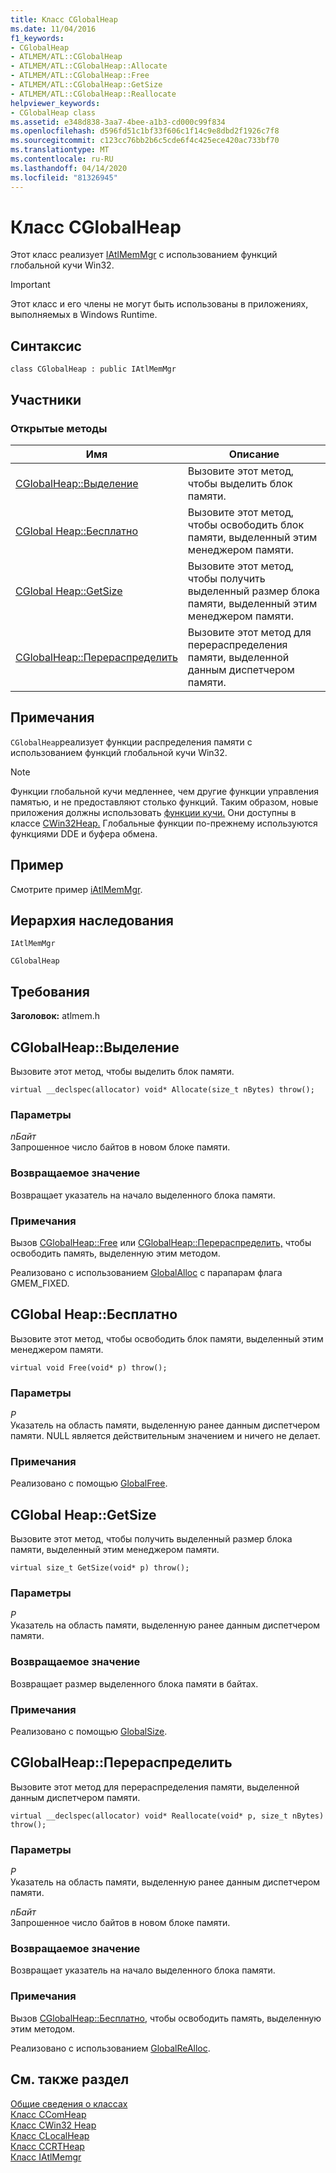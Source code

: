 ```yaml
---
title: Класс CGlobalHeap
ms.date: 11/04/2016
f1_keywords:
- CGlobalHeap
- ATLMEM/ATL::CGlobalHeap
- ATLMEM/ATL::CGlobalHeap::Allocate
- ATLMEM/ATL::CGlobalHeap::Free
- ATLMEM/ATL::CGlobalHeap::GetSize
- ATLMEM/ATL::CGlobalHeap::Reallocate
helpviewer_keywords:
- CGlobalHeap class
ms.assetid: e348d838-3aa7-4bee-a1b3-cd000c99f834
ms.openlocfilehash: d596fd51c1bf33f606c1f14c9e8dbd2f1926c7f8
ms.sourcegitcommit: c123cc76bb2b6c5cde6f4c425ece420ac733bf70
ms.translationtype: MT
ms.contentlocale: ru-RU
ms.lasthandoff: 04/14/2020
ms.locfileid: "81326945"
---
```

# <a name="cglobalheap-class"></a>Класс CGlobalHeap

Этот класс реализует [IAtlMemMgr](../../atl/reference/iatlmemmgr-class.md) с использованием функций глобальной кучи Win32.

> [!IMPORTANT]
> Этот класс и его члены не могут быть использованы в приложениях, выполняемых в Windows Runtime.

## <a name="syntax"></a>Синтаксис

```
class CGlobalHeap : public IAtlMemMgr
```

## <a name="members"></a>Участники

### <a name="public-methods"></a>Открытые методы

|Имя|Описание|
|----------|-----------------|
|[CGlobalHeap::Выделение](#allocate)|Вызовите этот метод, чтобы выделить блок памяти.|
|[CGlobal Heap::Бесплатно](#free)|Вызовите этот метод, чтобы освободить блок памяти, выделенный этим менеджером памяти.|
|[CGlobal Heap::GetSize](#getsize)|Вызовите этот метод, чтобы получить выделенный размер блока памяти, выделенный этим менеджером памяти.|
|[CGlobalHeap::Перераспределить](#reallocate)|Вызовите этот метод для перераспределения памяти, выделенной данным диспетчером памяти.|

## <a name="remarks"></a>Примечания

`CGlobalHeap`реализует функции распределения памяти с использованием функций глобальной кучи Win32.

> [!NOTE]
> Функции глобальной кучи медленнее, чем другие функции управления памятью, и не предоставляют столько функций. Таким образом, новые приложения должны использовать [функции кучи.](/windows/win32/Memory/heap-functions) Они доступны в классе [CWin32Heap.](../../atl/reference/cwin32heap-class.md) Глобальные функции по-прежнему используются функциями DDE и буфера обмена.

## <a name="example"></a>Пример

Смотрите пример [iAtlMemMgr](../../atl/reference/iatlmemmgr-class.md).

## <a name="inheritance-hierarchy"></a>Иерархия наследования

`IAtlMemMgr`

`CGlobalHeap`

## <a name="requirements"></a>Требования

**Заголовок:** atlmem.h

## <a name="cglobalheapallocate"></a><a name="allocate"></a>CGlobalHeap::Выделение

Вызовите этот метод, чтобы выделить блок памяти.

```
virtual __declspec(allocator) void* Allocate(size_t nBytes) throw();
```

### <a name="parameters"></a>Параметры

*nБайт*<br/>
Запрошенное число байтов в новом блоке памяти.

### <a name="return-value"></a>Возвращаемое значение

Возвращает указатель на начало выделенного блока памяти.

### <a name="remarks"></a>Примечания

Вызов [CGlobalHeap::Free](#free) или [CGlobalHeap::Перераспределить,](#reallocate) чтобы освободить память, выделенную этим методом.

Реализовано с использованием [GlobalAlloc](/windows/win32/api/winbase/nf-winbase-globalalloc) с парапарам флага GMEM_FIXED.

## <a name="cglobalheapfree"></a><a name="free"></a>CGlobal Heap::Бесплатно

Вызовите этот метод, чтобы освободить блок памяти, выделенный этим менеджером памяти.

```
virtual void Free(void* p) throw();
```

### <a name="parameters"></a>Параметры

*P*<br/>
Указатель на область памяти, выделенную ранее данным диспетчером памяти. NULL является действительным значением и ничего не делает.

### <a name="remarks"></a>Примечания

Реализовано с помощью [GlobalFree](/windows/win32/api/winbase/nf-winbase-globalfree).

## <a name="cglobalheapgetsize"></a><a name="getsize"></a>CGlobal Heap::GetSize

Вызовите этот метод, чтобы получить выделенный размер блока памяти, выделенный этим менеджером памяти.

```
virtual size_t GetSize(void* p) throw();
```

### <a name="parameters"></a>Параметры

*P*<br/>
Указатель на область памяти, выделенную ранее данным диспетчером памяти.

### <a name="return-value"></a>Возвращаемое значение

Возвращает размер выделенного блока памяти в байтах.

### <a name="remarks"></a>Примечания

Реализовано с помощью [GlobalSize](/windows/win32/api/winbase/nf-winbase-globalsize).

## <a name="cglobalheapreallocate"></a><a name="reallocate"></a>CGlobalHeap::Перераспределить

Вызовите этот метод для перераспределения памяти, выделенной данным диспетчером памяти.

```
virtual __declspec(allocator) void* Reallocate(void* p, size_t nBytes) throw();
```

### <a name="parameters"></a>Параметры

*P*<br/>
Указатель на область памяти, выделенную ранее данным диспетчером памяти.

*nБайт*<br/>
Запрошенное число байтов в новом блоке памяти.

### <a name="return-value"></a>Возвращаемое значение

Возвращает указатель на начало выделенного блока памяти.

### <a name="remarks"></a>Примечания

Вызов [CGlobalHeap::Бесплатно,](#free) чтобы освободить память, выделенную этим методом.

Реализовано с использованием [GlobalReAlloc](/windows/win32/api/winbase/nf-winbase-globalrealloc).

## <a name="see-also"></a>См. также раздел

[Общие сведения о классах](../../atl/atl-class-overview.md)<br/>
[Класс CComHeap](../../atl/reference/ccomheap-class.md)<br/>
[Класс CWin32 Heap](../../atl/reference/cwin32heap-class.md)<br/>
[Класс CLocalHeap](../../atl/reference/clocalheap-class.md)<br/>
[Класс CCRTHeap](../../atl/reference/ccrtheap-class.md)<br/>
[Класс IAtlMemgr](../../atl/reference/iatlmemmgr-class.md)
